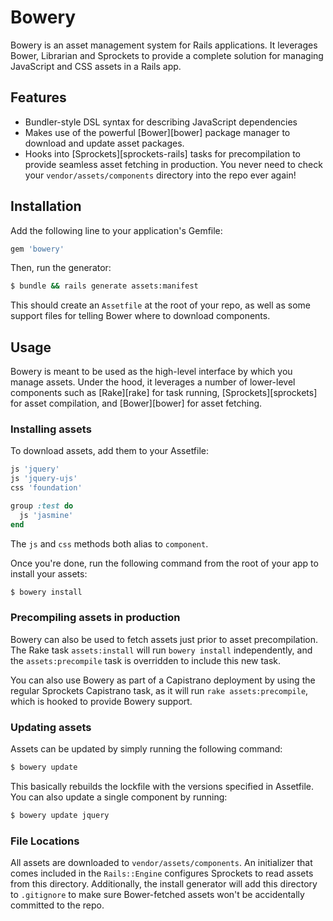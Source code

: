 # Bowery

Bowery is an asset management system for Rails applications. It
leverages Bower, Librarian and Sprockets to provide a complete solution
for managing JavaScript and CSS assets in a Rails app.

## Features

- Bundler-style DSL syntax for describing JavaScript dependencies
- Makes use of the powerful [Bower][bower] package manager to download
  and update asset packages.
- Hooks into [Sprockets][sprockets-rails] tasks for precompilation to
  provide seamless asset fetching in production. You never need to check
  your `vendor/assets/components` directory into the repo ever again!

## Installation

Add the following line to your application's Gemfile:

```ruby
gem 'bowery'
```

Then, run the generator:

```bash
$ bundle && rails generate assets:manifest
```

This should create an `Assetfile` at the root of your repo, as well as
some support files for telling Bower where to download components.

## Usage

Bowery is meant to be used as the high-level interface by which you
manage assets. Under the hood, it leverages a number of lower-level
components such as [Rake][rake] for task running, [Sprockets][sprockets]
for asset compilation, and [Bower][bower] for asset fetching.

### Installing assets

To download assets, add them to your Assetfile:

```ruby
js 'jquery'
js 'jquery-ujs'
css 'foundation'

group :test do
  js 'jasmine'
end
```

The `js` and `css` methods both alias to `component`.

Once you're done, run the following command from the root of your app to
install your assets:

```bash
$ bowery install
```

### Precompiling assets in production

Bowery can also be used to fetch assets just prior to asset
precompilation. The Rake task `assets:install` will run `bowery
install` independently, and the `assets:precompile` task is overridden
to include this new task.

You can also use Bowery as part of a Capistrano deployment by using the
regular Sprockets Capistrano task, as it will run `rake
assets:precompile`, which is hooked to provide Bowery support.

### Updating assets

Assets can be updated by simply running the following command:

```bash
$ bowery update
```

This basically rebuilds the lockfile with the versions specified in
Assetfile. You can also update a single component by running:

```bash
$ bowery update jquery
```

### File Locations

All assets are downloaded to `vendor/assets/components`. An initializer
that comes included in the `Rails::Engine` configures Sprockets to read
assets from this directory. Additionally, the install generator will add
this directory to `.gitignore` to make sure Bower-fetched assets won't
be accidentally committed to the repo.
